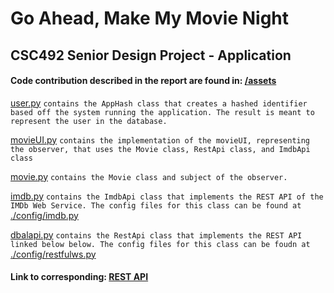 # Go Ahead, Make My Movie Night 
CSC492 Senior Design Project - Application
---
#### Code contribution described in the report are found in: [/assets](https://github.com/chizuo/senior-design-app/tree/main/asset)

[user.py](https://github.com/chizuo/senior-design-app/blob/main/asset/user.py) `contains the AppHash class that creates a hashed identifier based off the system running the application. The result is meant to represent the user in the database.`

[movieUI.py](https://github.com/chizuo/senior-design-app/blob/main/asset/movieUI.py) `contains the implementation of the movieUI, representing the observer, that uses the Movie class, RestApi class, and ImdbApi class`

[movie.py](https://github.com/chizuo/senior-design-app/blob/main/asset/movie.py) `contains the Movie class and subject of the observer.`

[imdb.py](https://github.com/chizuo/senior-design-app/blob/main/asset/imdb.py) `contains the ImdbApi class that implements the REST API of the IMDb Web Service. The config files for this class can be found at` [./config/imdb.py](https://github.com/chizuo/senior-design-app/blob/main/config/imdb.py)

[dbalapi.py](https://github.com/chizuo/senior-design-app/blob/main/asset/dbalapi.py) `contains the RestApi class that implements the REST API linked below below. The config files for this class can be foudn at` [./config/restfulws.py](https://github.com/chizuo/senior-design-app/blob/main/config/restfulws.py)

#### Link to corresponding: [REST API](https://github.com/chizuo/senior-design-api)
